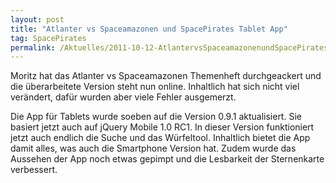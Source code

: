 ```yaml
---
layout: post
title: "Atlanter vs Spaceamazonen und SpacePirates Tablet App"
tag: SpacePirates
permalink: /Aktuelles/2011-10-12-AtlantervsSpaceamazonenundSpacePiratesTabletApp
---
```


Moritz hat das Atlanter vs Spaceamazonen Themenheft durchgeackert und die überarbeitete Version steht nun online. Inhaltlich hat sich nicht viel verändert, dafür wurden aber viele Fehler ausgemerzt.

Die App für Tablets wurde soeben auf die Version 0.9.1 aktualisiert. Sie basiert jetzt auch auf jQuery Mobile 1.0 RC1. In dieser Version funktioniert jetzt auch endlich die Suche und das Würfeltool. Inhaltlich bietet die App damit alles, was auch die Smartphone Version hat. Zudem wurde das Aussehen der App noch etwas gepimpt und die Lesbarkeit der Sternenkarte verbessert.
